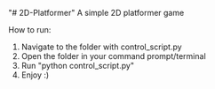 "# 2D-Platformer" 
A simple 2D platformer game

How to run:
1. Navigate to the folder with control_script.py
2. Open the folder in your command prompt/terminal
3. Run "python control_script.py"
4. Enjoy :)

